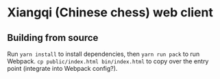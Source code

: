 # Xiangqi (Chinese chess) web client

## Building from source
Run `yarn install` to install dependencies, then `yarn run pack` to run Webpack. `cp public/index.html bin/index.html` to copy over the entry point (integrate into Webpack config?).

